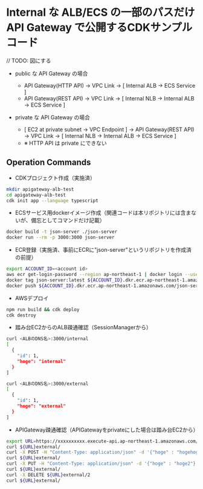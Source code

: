 # Internal な ALB/ECS の一部のパスだけ API Gateway で公開するCDKサンプルコード

// TODO: 図にする

- public な API Gateway の場合
  - API Gateway(HTTP API) -> VPC Link -> [ Internal ALB -> ECS Service ]
  - API Gateway(REST API) -> VPC Link -> [ Internal NLB -> Internal ALB -> ECS Service ]

- private な API Gateway の場合
  - [ EC2 at private subnet -> VPC Endpoint ] -> API Gateway(REST API) -> VPC Link -> [ Internal NLB -> Internal ALB -> ECS Service ]
  - ※ HTTP API は private にできない

## Operation Commands

- CDKプロジェクト作成（実施済）
```bash
mkdir apigateway-alb-test
cd apigateway-alb-test
cdk init app --language typescript
```

- ECSサービス用dockerイメージ作成（関連コードは本リポジトリには含まないが、備忘としてコマンドだけ記載）
```bash
docker build -t json-server ./json-server
docker run --rm -p 3000:3000 json-server
```

- ECR登録（実施済、事前にECRに"json-server"というリポジトリを作成済の前提）
```bash
export ACCOUNT_ID=<account id>
aws ecr get-login-password --region ap-northeast-1 | docker login --username AWS --password-stdin ${ACCOUNT_ID}.dkr.ecr.ap-northeast-1.amazonaws.com
docker tag json-server:latest ${ACCOUNT_ID}.dkr.ecr.ap-northeast-1.amazonaws.com/json-server:latest
docker push ${ACCOUNT_ID}.dkr.ecr.ap-northeast-1.amazonaws.com/json-server:latest
```

- AWSデプロイ
```bash
npm run build && cdk deploy
cdk destroy
```

- 踏み台EC2からのALB疎通確認（SessionManagerから）
```bash
curl <ALBのDNS名>:3000/internal
[
  {
    "id": 1,
    "hoge": "internal"
  }
]

curl <ALBのDNS名>:3000/external
[
  {
    "id": 1,
    "hoge": "external"
  }
]
```

- APIGateway疎通確認（APIGatewayをprivateにした場合は踏み台EC2から）
```bash
export URL=https://xxxxxxxxxx.execute-api.ap-northeast-1.amazonaws.com/prod/
curl ${URL}external/
curl -X POST -H "Content-Type: application/json" -d '{"hoge" : "hogehoge"}' ${URL}external/
curl ${URL}external/
curl -X PUT -H "Content-Type: application/json" -d '{"hoge" : "hoge2"}' ${URL}external/2
curl ${URL}external/
curl -X DELETE ${URL}external/2
curl ${URL}external/
```
